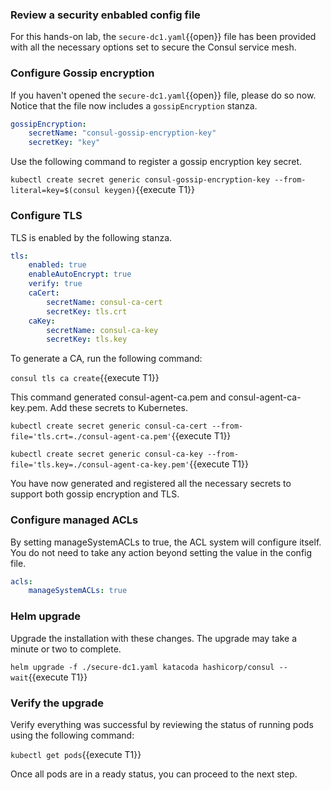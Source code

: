### Review a security enbabled config file

For this hands-on lab, the `secure-dc1.yaml`{{open}} file has been provided with
all the necessary options set to secure the Consul service mesh.

### Configure Gossip encryption

If you haven't opened the `secure-dc1.yaml`{{open}} file, please do so now.
Notice that the file now includes a `gossipEncryption` stanza.

```yaml
gossipEncryption:
    secretName: "consul-gossip-encryption-key"
    secretKey: "key"
```

Use the following command to register a gossip encryption key secret.

`kubectl create secret generic consul-gossip-encryption-key --from-literal=key=$(consul keygen)`{{execute T1}}

### Configure TLS

TLS is enabled by the following stanza.

```yaml
tls:
    enabled: true
    enableAutoEncrypt: true
    verify: true
    caCert:
        secretName: consul-ca-cert
        secretKey: tls.crt
    caKey:
        secretName: consul-ca-key
        secretKey: tls.key
```

To generate a CA, run the following command:

`consul tls ca create`{{execute T1}}

This command generated consul-agent-ca.pem and consul-agent-ca-key.pem. Add these secrets to Kubernetes.

`kubectl create secret generic consul-ca-cert --from-file='tls.crt=./consul-agent-ca.pem'`{{execute T1}}

`kubectl create secret generic consul-ca-key --from-file='tls.key=./consul-agent-ca-key.pem'`{{execute T1}}

You have now generated and registered all the necessary secrets to support both gossip encryption
and TLS.

### Configure managed ACLs

By setting manageSystemACLs to true, the ACL system will configure itself. You
do not need to take any action beyond setting the value in the config file.

```yaml
acls:
    manageSystemACLs: true
```

### Helm upgrade

Upgrade the installation with these changes. The upgrade may take a minute or two to complete.

`helm upgrade -f ./secure-dc1.yaml katacoda hashicorp/consul --wait`{{execute T1}}

### Verify the upgrade

Verify everything was successful by reviewing the status
of running pods using the following command:

`kubectl get pods`{{execute T1}}

Once all pods are in a ready status, you can proceed to the next step.
